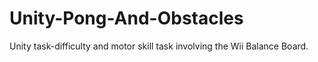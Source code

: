 # Unity-Pong-And-Obstacles
Unity task-difficulty and motor skill task involving the Wii Balance Board.

